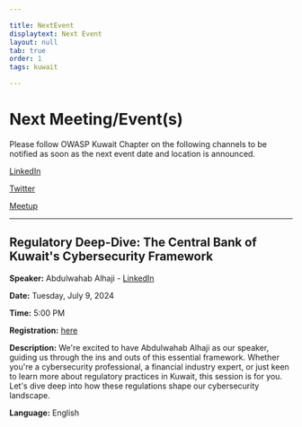 ```yaml
---

title: NextEvent
displaytext: Next Event
layout: null
tab: true
order: 1
tags: kuwait

---
```


# Next Meeting/Event(s)

Please follow OWASP Kuwait Chapter on the following channels to be notified as soon as the next event date and location is announced.

[LinkedIn](https://www.linkedin.com/company/owasp-kuwait-chapter/)

[Twitter](https://twitter.com/OWASPKuwait)

[Meetup](https://www.meetup.com/OWASP-Kuwait-City-Chapter/)

---

## Regulatory Deep-Dive: The Central Bank of Kuwait's Cybersecurity Framework

**Speaker:** Abdulwahab Alhaji - [LinkedIn](https://www.linkedin.com/in/aalhaji/)

**Date:** Tuesday, July 9, 2024

**Time:** 5:00 PM

**Registration:** [here](https://www.linkedin.com/events/7214242855345655808/about/)

**Description:**
We're excited to have Abdulwahab Alhaji as our speaker, guiding us through the ins and outs of this essential framework. Whether you're a cybersecurity professional, a financial industry expert, or just keen to learn more about regulatory practices in Kuwait, this session is for you. Let's dive deep into how these regulations shape our cybersecurity landscape.

**Language:** English
